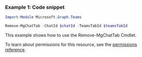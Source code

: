 ### Example 1: Code snippet

```powershellImport-Module Microsoft.Graph.Teams

Remove-MgChatTab -ChatId $chatId -TeamsTabId $teamsTabId
```
This example shows how to use the Remove-MgChatTab Cmdlet.
To learn about permissions for this resource, see the [permissions reference](/graph/permissions-reference).

